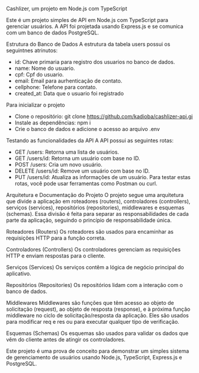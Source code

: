 Cashlizer, um projeto em Node.js com TypeScript

Este é um projeto simples de API em Node.js com TypeScript para gerenciar usuários. A API foi projetada usando Express.js e se comunica com um banco de dados PostgreSQL.

Estrutura do Banco de Dados
A estrutura da tabela users possui os seguintnes atrinutos:
  * id: Chave primaria para registro dos usuarios no banco de dados.
  * name: Nome do usuario.
  * cpf: Cpf do usuario.
  * email: Email para aurhenticação de contato.
  * cellphone: Telefone para contato.
  * created_at: Data que o usuario foi registrado

Para inicializar o projeto
  * Clone o repositório: git clone https://github.com/kadioba/cashlizer-api.gi
  * Instale as dependências: npm i
  * Crie o banco de dados e adicione o acesso ao arquivo .env

Testando as funcionalidades da API
A API possui as seguintes rotas:

* GET /users: Retorna uma lista de usuários.
* GET /users/id: Retorna um usuário com base no ID.
* POST /users: Cria um novo usuário.
* DELETE /users/id: Remove um usuário com base no ID.
* PUT /users/id: Atualiza as informações de um usuário.
Para testar estas rotas, você pode usar ferramentas como Postman ou curl.

Arquitetura e Documentação do Projeto
O projeto segue uma arquitetura que divide a aplicação em roteadores (routers), controladores (controllers), serviços (services), repositórios (repositories), middlewares e esquemas (schemas). Essa divisão é feita para separar as responsabilidades de cada parte da aplicação, seguindo o princípio de responsabilidade única.

Roteadores (Routers)
Os roteadores são usados para encaminhar as requisições HTTP para a função correta.

Controladores (Controllers)
Os controladores gerenciam as requisições HTTP e enviam respostas para o cliente.

Serviços (Services)
Os serviços contêm a lógica de negócio principal do aplicativo.

Repositórios (Repositories)
Os repositórios lidam com a interação com o banco de dados.

Middlewares
Middlewares são funções que têm acesso ao objeto de solicitação (request), ao objeto de resposta (response), e à próxima função middleware no ciclo de solicitação/resposta da aplicação. Eles são usados para modificar req e res ou para executar qualquer tipo de verificação.

Esquemas (Schemas)
Os esquemas são usados para validar os dados que vêm do cliente antes de atingir os controladores.

Este projeto é uma prova de conceito para demonstrar um simples sistema de gerenciamento de usuários usando Node.js, TypeScript, Express.js e PostgreSQL.
